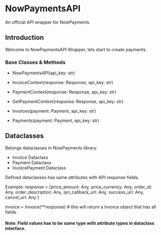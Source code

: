 # NowPaymentsAPI

An official API wrapper for NowPayments.

## Introduction

Welcome to NowPaymentsAPI Wrapper, lets start to create payments.

### Base Classes & Methods

- NowPaymentsAPI(api_key: str)
- InvoiceContext(response: Response, api_key: str)
- PaymentContext(response: Response, api_key: str)
- GetPaymentContext(response: Response, api_key: str)

- Invoices(payment: Payment, api_key: str)
- Payments(payment: Payment, api_key: str)

## Dataclasses

Belongs dataclasses in NowPayments library.

- Invoice Dataclass
- Payment Dataclass
- InvoicePayment Dataclass

Defined dataclasses has same attributes with API response fields.

Example:
response = {price_amount: Any, price_currency: Any, order_id: Any, order_description: Any, ipn_callback_url: Any, success_url: Any, cancel_url: Any
}

invoice = Invoice(\*\*response) # this will return a Invoice object that has all fields

#### Note: Field values has to be same type with attribute types in dataclass interface.
